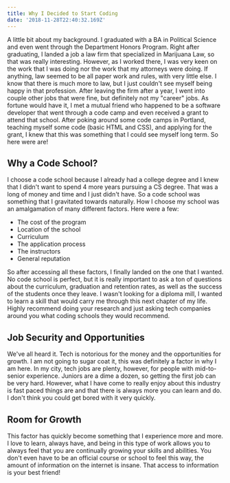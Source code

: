 ```yaml
---
title: Why I Decided to Start Coding
date: '2018-11-28T22:40:32.169Z'
---
```


A little bit about my background. I graduated with a BA in Political Science and even went through the Department Honors Program. Right after graduating, I landed a job a law firm that specialized in Marijuana Law, so that was really interesting. However, as I worked there, I was very keen on the work that I was doing nor the work that my attorneys were doing. If anything, law seemed to be all paper work and rules, with very little else. I know that there is much more to law, but I just couldn't see myself being happy in that profession. After leaving the firm after a year, I went into couple other jobs that were fine, but definitely not my "career" jobs. As fortune would have it, I met a mutual friend who happened to be a software developer that went through a code camp and even received a grant to attend that school. After poking around some code camps in Portland, teaching myself some code (basic HTML and CSS), and applying for the grant, I knew that this was something that I could see myself long term. So here were are!  

## Why a Code School?

I choose a code school because I already had a college degree and I knew that I didn't want to spend 4 more years pursuing a CS degree. That was a long of money and time and I just didn't have. So a code school was something that I gravitated towards naturally. How I choose my school was an amalgamation of many different factors. Here were a few:

- The cost of the program 
- Location of the school
- Curriculum
- The application process
- The instructors
- General reputation

So after accessing all these factors, I finally landed on the one that I wanted. No code school is perfect, but it is really important to ask a ton of questions about the curriculum, graduation and retention rates, as well as the success of the students once they leave. I wasn't looking for a diploma mill, I wanted to learn a skill that would carry me through this next chapter of my life. Highly recommend doing your research and just asking tech companies around you what coding schools they would recommend.

## Job Security and Opportunities

We've all heard it. Tech is notorious for the money and the opportunities for growth. I am not going to sugar coat it, this was definitely a factor in why I am here. In my city, tech jobs are plenty, however, for people with mid-to-senior experience. Juniors are a dime a dozen, so getting the first job can be very hard. However, what I have come to really enjoy about this industry is fast paced things are and that there is always more you can learn and do. I don't think you could get bored with it very quickly.

## Room for Growth

This factor has quickly become something that I experience more and more. I love to learn, always have, and being in this type of work allows you to always feel that you are continually growing your skills and abilities. You don't even have to be an official course or school to feel this way, the amount of information on the internet is insane. That access to information is your best friend!